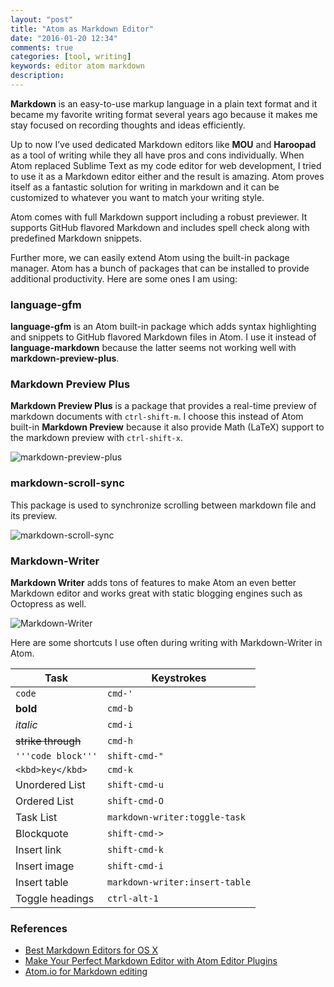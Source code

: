 ```yaml
---
layout: "post"
title: "Atom as Markdown Editor"
date: "2016-01-20 12:34"
comments: true
categories: [tool, writing]
keywords: editor atom markdown
description:
---
```


**Markdown** is an easy-to-use markup language in a plain text format and it became my favorite writing format several years ago because it makes me stay focused on recording thoughts and ideas efficiently.

Up to now I’ve used dedicated Markdown editors like **MOU** and **Haroopad** as a tool of writing while they all have pros and cons individually. When Atom replaced Sublime Text as my code editor for web development, I tried to use it as a Markdown editor either and the result is amazing. Atom proves itself as a fantastic solution for writing in markdown and it can be customized to whatever you want to match your writing style.

Atom comes with full Markdown support including a robust previewer. It supports GitHub flavored Markdown and includes spell check along with predefined Markdown snippets.

Further more, we can easily extend Atom using the built-in package manager. Atom has a bunch of packages that can be installed to provide additional productivity. Here are some ones I am using:

### language-gfm

**language-gfm** is an Atom built-in package which adds syntax highlighting and snippets to GitHub flavored Markdown files in Atom. I use it instead of **language-markdown** because the latter seems not working well with **markdown-preview-plus**.

### Markdown Preview Plus

**Markdown Preview Plus** is a package that provides a real-time preview of markdown documents with `ctrl-shift-m`. I choose this instead of Atom built-in **Markdown Preview** because it also provide Math (LaTeX) support to the markdown preview with `ctrl-shift-x`.

![markdown-preview-plus](https://i.github-camo.com/11195c1f0294de243f68409abd79a91452323cb6/68747470733a2f2f7261772e67697468756275736572636f6e74656e742e636f6d2f47616c616469726974682f6d61726b646f776e2d707265766965772d706c75732f6d61737465722f696d67732f6d70702d66756c6c2d7265732d696e766572742e706e67)

### markdown-scroll-sync

This package is used to synchronize scrolling between markdown file and its preview.

![markdown-scroll-sync](https://i.github-camo.com/a0f171c5c0f3ca4403ae288ca45ee2035906c184/68747470733a2f2f636c6f75642e67697468756275736572636f6e74656e742e636f6d2f6173736574732f3831313435352f31313331373235392f63356239623063322d386664632d313165352d386638352d6237646565666235323563352e676966)

### Markdown-Writer

**Markdown Writer** adds tons of features to make Atom an even better Markdown editor and works great with static blogging engines such as Octopress as well.

![Markdown-Writer](https://i.github-camo.com/216ebba971ab38d17d6eabdaf236d042a55b35b8/687474703a2f2f692e696d6775722e636f6d2f7339656b4d6e732e676966)

Here are some shortcuts I use often during writing with Markdown-Writer in Atom.

Task | Keystrokes
--|--
`code` | `cmd-'`
**bold** | `cmd-b`
_italic_ | `cmd-i`
~~strike through~~ | `cmd-h`
`'''code block'''` | `shift-cmd-"`
`<kbd>key</kbd>` | `cmd-k`
Unordered List | `shift-cmd-u`
Ordered List | `shift-cmd-O`
Task List | `markdown-writer:toggle-task`
Blockquote | `shift-cmd->`
Insert link | `shift-cmd-k`
Insert image | `shift-cmd-i`
Insert table | `markdown-writer:insert-table`
Toggle headings | `ctrl-alt-1`

### References

- [Best Markdown Editors for OS X](https://www.raywenderlich.com/119949/top-five-markdown-editors)
- [Make Your Perfect Markdown Editor with Atom Editor Plugins](http://tedcurran.net/2015/05/12/make-your-perfect-markdown-editor-with-atom-editor-plugins/)
- [Atom.io for Markdown editing](https://blogs.msdn.microsoft.com/silverlining/2015/05/18/atom-io-for-markdown-editing/)

